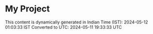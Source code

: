 # My Project

This content is dynamically generated in Indian Time (IST): 2024-05-12 01:03:33 IST
Converted to UTC: 2024-05-11 19:33:33 UTC

